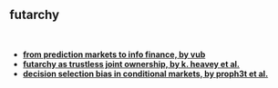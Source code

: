 ## futarchy

<br>

* **[from prediction markets to info finance, by vub](https://vitalik.eth.limo/general/2024/11/09/infofinance.html)**
* **[futarchy as trustless joint ownership, by k. heavey et al.](https://www.umbraresearch.xyz/writings/futarchy)**
* **[decision selection bias in conditional markets, by proph3t et al.](https://x.com/metaproph3t/status/1858607154858783222)**
